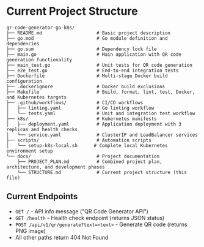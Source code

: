 # Current Project Structure

```
qr-code-generator-go-k8s/
├── README.md                    # Basic project description
├── go.mod                       # Go module definition and dependencies
├── go.sum                       # Dependency lock file
├── main.go                      # Main application with QR code generation functionality
├── main_test.go                 # Unit tests for QR code generation
├── e2e_test.go                  # End-to-end integration tests
├── Dockerfile                   # Multi-stage Docker build configuration
├── .dockerignore                # Docker build exclusions
├── Makefile                     # Build, format, lint, test, Docker, and Kubernetes targets
├── .github/workflows/           # CI/CD workflows
│   ├── linting.yaml             # Go linting workflow
│   └── tests.yaml               # Unit and integration test workflow
├── k8s/                         # Kubernetes manifests
│   ├── deployment.yaml          # Application deployment with 3 replicas and health checks
│   └── service.yaml             # ClusterIP and LoadBalancer services
├── scripts/                     # Automation scripts
│   └── setup-k8s-local.sh      # Complete local Kubernetes environment setup
└── docs/                        # Project documentation
    ├── PROJECT_PLAN.md          # Combined project plan, architecture, and development phases
    └── STRUCTURE.md             # Current project structure (this file)
```

## Current Endpoints
- `GET /` - API info message ("QR Code Generator API")
- `GET /health` - Health check endpoint (returns JSON status)
- `POST /api/v1/qr/generate?text=<text>` - Generate QR code (returns PNG image)
- All other paths return 404 Not Found
